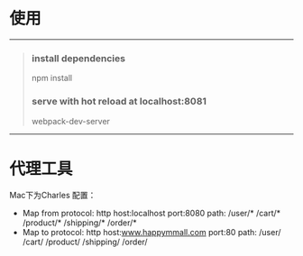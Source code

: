 # 使用
---

>### install dependencies
>npm install
>
>### serve with hot reload at localhost:8081
>webpack-dev-server

---

# 代理工具
Mac下为Charles
配置：
- Map from 
    protocol: http
    host:localhost
    port:8080
    path: /user/*   /cart/*     /product/*     /shipping/*     /order/*
- Map to 
    protocol: http
    host:www.happymmall.com
    port:80
    path: /user/    /cart/     /product/     /shipping/     /order/


